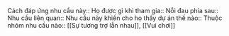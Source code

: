 

Cách đáp ứng nhu cầu này:: 
Họ được gì khi tham gia:: 
Nỗi đau phía sau:: 
Nhu cầu liên quan:: 
Nhu cầu này khiến cho họ thấy dự án thế nào:: 
Thuộc nhóm nhu cầu nào:: [[Sự tương trợ lẫn nhau]], [[Vui chơi]]